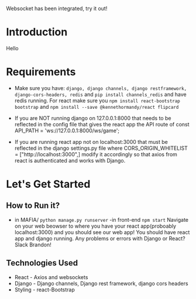 Websocket has been integrated, try it out!

# Introduction
Hello
# Requirements
- Make sure you have: `django, django channels, django restframework, django-cors-headers, redis` and `pip install channels_redis` 
 and have redis running. For react make sure you `npm install react-bootstrap bootstrap` and 
  `npm install --save @kennethormandy/react flipcard`

 

- If you are NOT running django on 127.0.0.1:8000 that needs to be reflected in the config file that gives the react app the API route of 
  const API_PATH = 'ws://127.0.0.1:8000/ws/game';
- If you are running react app not on localhost:3000 that must be reflected in the django settings.py file where CORS_ORIGIN_WHITELIST =    ["http://localhost:3000",] modify it accordingly so that axios from react is authenticated and works with Django.

# Let's Get Started

## How to Run it?
  - in MAFIA/ `python manage.py runserver`
  -in front-end `npm start`
  Navigate on your web beowser to where you have your react app(proboably localhost:3000) and you should see our web app!
  You should have react app and django running. Any problems or errors with Django or React? Slack Brandon!

## Technologies Used
- React - Axios and websockets
- Django - Django channels, Django rest framework, django cors headers
- Styling - react-Bootstrap 
